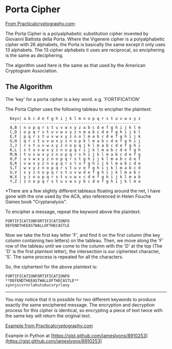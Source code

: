 # Porta Cipher

[From Practicalcryptography.com](http://practicalcryptography.com/ciphers/porta-cipher/):

The Porta Cipher is a polyalphabetic substitution cipher invented by Giovanni Battista della Porta. 
Where the Vigenere cipher is a polyalphabetic cipher with 26 alphabets, the Porta is basically the same except it only uses 13 alphabets. 
The 13 cipher alphabets it uses are reciprocal, so enciphering is the same as deciphering.

The algorithm used here is the same as that used by the American Cryptogram Association.

## The Algorithm

The 'key' for a porta cipher is a key word. e.g. 'FORTIFICATION'

The Porta Cipher uses the following tableau to encipher the plaintext:
````
  Keys| a b c d e f g h i j k l m n o p q r s t u v w x y z
  ---------------------------------------------------------
  A,B | n o p q r s t u v w x y z a b c d e f g h i j k l m
  C,D | o p q r s t u v w x y z n m a b c d e f g h i j k l
  E,F | p q r s t u v w x y z n o l m a b c d e f g h i j k 
  G,H | q r s t u v w x y z n o p k l m a b c d e f g h i j
  I,J | r s t u v w x y z n o p q j k l m a b c d e f g h i
  K,L | s t u v w x y z n o p q r i j k l m a b c d e f g h
  M,N | t u v w x y z n o p q r s h i j k l m a b c d e f g
  O,P | u v w x y z n o p q r s t g h i j k l m a b c d e f
  Q,R | v w x y z n o p q r s t u f g h i j k l m a b c d e
  S,T | w x y z n o p q r s t u v e f g h i j k l m a b c d
  U,V | x y z n o p q r s t u v w d e f g h i j k l m a b c
  W,X | y z n o p q r s t u v w x c d e f g h i j k l m a b
  Y,Z | z n o p q r s t u v w x y b c d e f g h i j k l m a
````
*There are a few slightly different tableaus floating around the net, I have gone with the one used by the ACA, also referenced in Helen Fouche Gaines book "Cryptanalysis".

To encipher a message, repeat the keyword above the plaintext:
````
FORTIFICATIONFORTIFICATIONFO
DEFENDTHEEASTWALLOFTHECASTLE
````
Now we take the first key letter 'F', and find it on the first column (the key column containing two letters) on the tableau. Then, we move along the 'F' row of the tableau until we come to the column with the 'D' at the top (The 'D' is the first plaintext letter), the intersection is our ciphertext character, 'S'. The same process is repeated for all the characters.

So, the ciphertext for the above plaintext is:
````
FORTIFICATIONFORTIFICATIONFO
**DEFENDTHEEASTWALLOFTHECASTLE**
synnjscvrnrlahutukucvryrlany
````
---
You may notice that it is possible for two different keywords to produce exactly the same enciphered message. The encryption and decryption process for this cipher is identical, so encrypting a piece of text twice with the same key will return the original text.

[Example from Practicalcryptography.com](http://practicalcryptography.com/ciphers/porta-cipher/#javascript-example)

Example in Python at [https://gist.github.com/jameslyons/8910253](https://gist.github.com/jameslyons/8910253)
